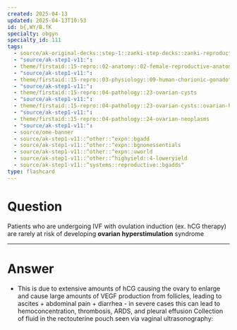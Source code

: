 ```yaml
---
created: 2025-04-13
updated: 2025-04-13T10:53
id: b{,WY/B.fK
specialty: obgyn
specialty_id: 111
tags:
  - source/ak-original-decks::step-1::zanki-step-decks::zanki-reproductive::reproductive-pathology
  - "source/ak-step1-v11:": 
  - theme/firstaid::15-repro::02-anatomy::02-female-reproductive-anatomy::procedures::ivf
  - "source/ak-step1-v11:": 
  - theme/firstaid::15-repro::03-physiology::09-human-chorionic-gonadotropin::hcg-therapy
  - "source/ak-step1-v11:": 
  - theme/firstaid::15-repro::04-pathology::23-ovarian-cysts
  - "source/ak-step1-v11:": 
  - theme/firstaid::15-repro::04-pathology::23-ovarian-cysts::ovarian-hyperstimulation-syndrome
  - "source/ak-step1-v11:": 
  - theme/firstaid::15-repro::04-pathology::24-ovarian-neoplasms
  - "source/ak-step1-v11:": 
  - source/ome-banner
  - source/ak-step1-v11::^other::^expn::bgadd
  - source/ak-step1-v11::^other::^expn::bgnonessentials
  - source/ak-step1-v11::^other::^expn::uworld
  - source/ak-step1-v11::^other::^highyield::4-loweryield
  - source/ak-step1-v11::^systems::reproductive::bgadds"
type: flashcard
---
```


# Question
Patients who are undergoing IVF with ovulation induction (ex. hCG therapy) are rarely at risk of developing **ovarian hyperstimulation** syndrome

---

# Answer
- This is due to extensive amounts of hCG causing the ovary to enlarge and cause large amounts of VEGF production from follicles, leading to ascites + abdominal pain + diarrhea   - in severe cases this can lead to hemoconcentration, thrombosis, ARDS, and pleural effusion   Collection of fluid in the rectouterine pouch seen via vaginal ultrasonography: